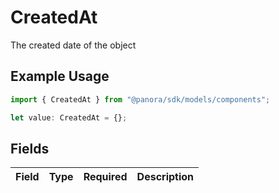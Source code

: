 # CreatedAt

The created date of the object

## Example Usage

```typescript
import { CreatedAt } from "@panora/sdk/models/components";

let value: CreatedAt = {};
```

## Fields

| Field       | Type        | Required    | Description |
| ----------- | ----------- | ----------- | ----------- |